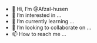 - 👋 Hi, I’m @Afzal-husen
- 👀 I’m interested in ...
- 🌱 I’m currently learning ...
- 💞️ I’m looking to collaborate on ...
- 📫 How to reach me ...

<!---
Afzal-husen/Afzal-husen is a ✨ special ✨ repository because its `README.md` (this file) appears on your GitHub profile.
You can click the Preview link to take a look at your changes.
--->
